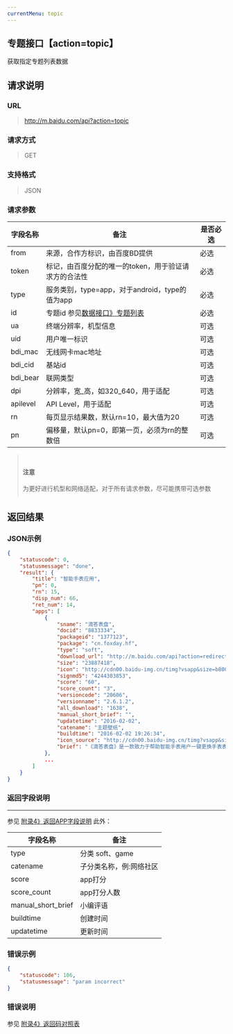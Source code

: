 ```yaml
---
currentMenu: topic
---
```

## 专题接口【action=topic】
获取指定专题列表数据

## 请求说明 ##
### URL ###
> http://m.baidu.com/api?action=topic

### 请求方式 ###
> GET

### 支持格式 ###
> JSON

### 请求参数 ###
|字段名称  | 备注 | 是否必选
| ------------ | ------------ | ------------
| from   | 来源，合作方标识，由百度BD提供 | <red>必选</red>
| token  | 标记，由百度分配的唯一的token，用于验证请求方的合法性 | <red>必选</red>
| type  |服务类别，type=app，对于android，type的值为app | <red>必选</red>
| id    |专题id 参见[数据接口》专题列表](/api?bdi_docs=1&action=intro&source=natintro_topiclist "数据接口》专题列表")  |<red>必选</red>
| ua    |终端分辨率，机型信息|    可选
| uid   |用户唯一标识 |可选
|bdi_mac    |无线网卡mac地址| 可选
|bdi_cid    |基站id   |可选
|bdi_bear   |联网类型   |可选
|dpi    |分辨率，宽_高，如320_640，用于适配  |可选
|apilevel|  API Level，用于适配| 可选
|rn |每页显示结果数，默认rn=10，最大值为20 |可选
|pn |偏移量，默认pn=0，即第一页，必须为rn的整数倍  |可选

<blockquote class="bs-callout bs-callout-warning" style="padding:10px"><h4>注意</h4>为更好进行机型和网络适配，对于所有请求参数，尽可能携带可选参数</blockquote>

## 返回结果 ##
### JSON示例 ###
```json
{
    "statuscode": 0,
    "statusmessage": "done",
    "result": {
        "title": "智能手表应用",
        "pn": 0,
        "rn": 15,
        "disp_num": 66,
        "ret_num": 14,
        "apps": [
            {
                "sname": "滴答表盘",
                "docid": "8833334",
                "packageid": "1377123",
                "package": "cn.foxday.hf",
                "type": "soft",
                "download_url": "http://m.baidu.com/api?action=redirect&token=shoubiaozhushou&from=1012490f&type=app&dltype=new&tj=soft_8833334_1377123_%E6%BB%B4%E7%AD%94%E8%A1%A8%E7%9B%98&blink=b249687474703a2f2f646f776e2e616e64726f69642e642e636e2f636f6f702f62616964755f312f42414944555f435f4e2f6e6f656e632d6e65772f67616d65312f332f34323830332f636e2e666f786461792e68662d322e362e312e322d32303630362e61706b3457&crversion=1",
                "size": "23887418",
                "icon": "http://cdn00.baidu-img.cn/timg?vsapp&size=b800_800&quality=100&imgtype=3&er&sec=0&di=0c68b2f299ecccb49f499fcced11a497&ref=http%3A%2F%2Fb.hiphotos.bdimg.com&src=http%3A%2F%2Fb.hiphotos.bdimg.com%2Fwisegame%2Fpic%2Fitem%2Facfc1e178a82b9012b07cf4b748da9773912ef24.jpg",
                "signmd5": "4244303853",
                "score": "60",
                "score_count": "3",
                "versioncode": "20606",
                "versionname": "2.6.1.2",
                "all_download": "1638",
                "manual_short_brief": "",
                "updatetime": "2016-02-02",
                "catename": "主题壁纸",
                "buildtime": "2016-02-02 19:26:34",
                "icon_source": "http://cdn00.baidu-img.cn/timg?vsapp&size=b800_800&quality=100&imgtype=3&er&sec=0&di=a685c4391627c563c10dd820a46cfe73&ref=http%3A%2F%2Fb.hiphotos.bdimg.com&src=http%3A%2F%2Fb.hiphotos.bdimg.com%2Fwisegame%2Fpic%2Fitem%2F7d178a82b9014a90d73209b2ae773912b31beeb5.jpg",
                "brief": "《滴答表盘》是一款致力于帮助智能手表用户一键更换手表表盘的应用。通过滴答，用户可以在种类繁多的手表表盘中寻找自己喜欢的表盘，通过手机应用，将选择的表盘发送到和手机配对连接的手表上，立即开始享受新表盘带来的完美体验。未读短信、未接来电、天气信息，只需要一抬手，就可以在手表上掌握你关心的所有信息。滴答表盘，不只是看时间。"
            },
            ...
        ]
    }
}
```

### 返回字段说明 ###
----------
参见 [附录4》返回APP字段说明](/api?bdi_docs=1&action=intro&source=natintro_extrainfo4 "附录4》返回APP字段说明")
此外：

|字段名称  | 备注
| ------------ | ------------
|type   | 分类 soft、game
|catename   | 子分类名称，例:网络社区
|score  | app打分
|score_count |app打分人数
|manual_short_brief | 小编评语
|buildtime  | 创建时间
|updatetime  |更新时间


### 错误示例 ###
```json
{
    "statuscode": 106,
    "statusmessage": "param incorrect"
}
```

### 错误说明 ###
参见 [附录4》返回码对照表](/api?bdi_docs=1&action=intro&source=natintro_extrainfo4 "附录4》返回码对照表")
